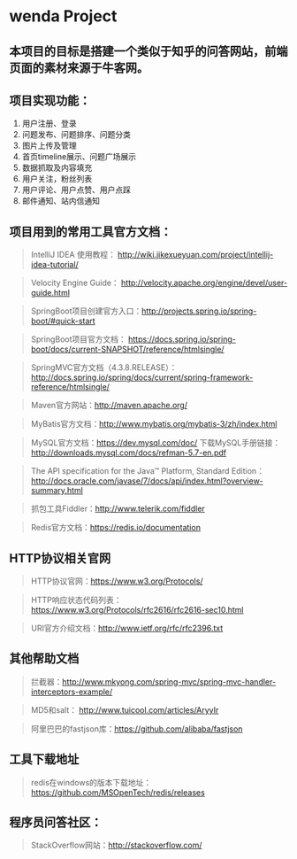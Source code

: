 # wenda Project
## 本项目的目标是搭建一个类似于知乎的问答网站，前端页面的素材来源于牛客网。 
## 项目实现功能：
1. 用户注册、登录
2. 问题发布、问题排序、问题分类
3. 图片上传及管理
4. 首页timeline展示、问题广场展示
5. 数据抓取及内容填充
6. 用户关注，粉丝列表
7. 用户评论、用户点赞、用户点踩
8. 邮件通知、站内信通知

## 项目用到的常用工具官方文档：
> IntelliJ IDEA 使用教程： http://wiki.jikexueyuan.com/project/intellij-idea-tutorial/  

> Velocity Engine Guide： http://velocity.apache.org/engine/devel/user-guide.html 

> SpringBoot项目创建官方入口：http://projects.spring.io/spring-boot/#quick-start 

> SpringBoot项目官方文档： https://docs.spring.io/spring-boot/docs/current-SNAPSHOT/reference/htmlsingle/ 

> SpringMVC官方文档（4.3.8.RELEASE）：http://docs.spring.io/spring/docs/current/spring-framework-reference/htmlsingle/

> Maven官方网站：http://maven.apache.org/

> MyBatis官方文档：http://www.mybatis.org/mybatis-3/zh/index.html

> MySQL官方文档：https://dev.mysql.com/doc/     下载MySQL手册链接：http://downloads.mysql.com/docs/refman-5.7-en.pdf

> The API specification for the Java™ Platform, Standard Edition：http://docs.oracle.com/javase/7/docs/api/index.html?overview-summary.html

> 抓包工具Fiddler：http://www.telerik.com/fiddler

> Redis官方文档：https://redis.io/documentation

## HTTP协议相关官网
> HTTP协议官网：https://www.w3.org/Protocols/

> HTTP响应状态代码列表：https://www.w3.org/Protocols/rfc2616/rfc2616-sec10.html

> URI官方介绍文档：http://www.ietf.org/rfc/rfc2396.txt

## 其他帮助文档
> 拦截器：http://www.mkyong.com/spring-mvc/spring-mvc-handler-interceptors-example/

> MD5和salt： http://www.tuicool.com/articles/AryyIr

> 阿里巴巴的fastjson库：https://github.com/alibaba/fastjson

## 工具下载地址
> redis在windows的版本下载地址：https://github.com/MSOpenTech/redis/releases

## 程序员问答社区：
> StackOverflow网站：http://stackoverflow.com/




